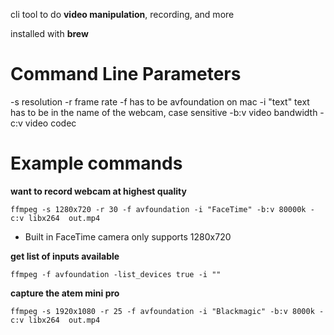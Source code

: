 cli tool to do **video manipulation**, recording, and more

installed with **brew**


# Command Line Parameters
-s resolution
-r frame rate
-f has to be avfoundation on mac
-i "text" text has to be in the name of the webcam, case sensitive
-b:v video bandwidth
-c:v video codec

# Example commands
**want to record webcam at highest quality**
```
ffmpeg -s 1280x720 -r 30 -f avfoundation -i "FaceTime" -b:v 80000k -c:v libx264  out.mp4
```
  - Built in FaceTime camera only supports 1280x720

**get list of inputs available**
```
ffmpeg -f avfoundation -list_devices true -i ""
```

**capture the atem mini pro**
```
ffmpeg -s 1920x1080 -r 25 -f avfoundation -i "Blackmagic" -b:v 8000k -c:v libx264  out.mp4
```
